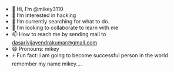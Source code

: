 - 👋 Hi, I’m @mikey3110
- 👀 I’m interested in hacking
- 🌱 I’m currently searching for what to do.
- 💞️ I’m looking to collaborate to learn with me
- 📫 How to reach me by sending mail to dasarivijayendrakumar@gmail.com
- 😄 Pronouns: mikey
- ⚡ Fun fact: i am going to become successful person in the world remember my name mikey....

<!---
mikey3110/mikey3110 is a ✨ special ✨ repository because its `README.md` (this file) appears on your GitHub profile.
You can click the Preview link to take a look at your changes.
--->
